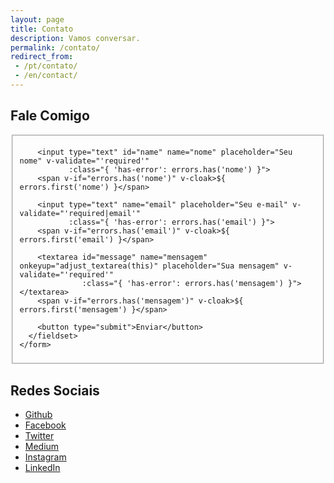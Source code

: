 ```yaml
---
layout: page
title: Contato
description: Vamos conversar.
permalink: /contato/
redirect_from:
 - /pt/contato/
 - /en/contact/
---
```


<style type="text/css" media="screen">
  .container {
    margin: 0px auto;
    max-width: 600px;
  }
</style>

<div class="container">

  <h2>Fale Comigo</h2>

  <div id="form" class="contact-form">
    <form accept-charset="UTF-8" method="POST" action="https://formspree.io/thiago.rossener@gmail.com" v-on:submit.prevent="validateBeforeSubmit" ref="contact">
      <fieldset>
        <input type="hidden" name="_subject" value="Novo contato!" />
        <input type="hidden" name="_next" value="https://www.rossener.com/contato/mensagem-enviada/" />
        <input type="hidden" name="_language" value="pt" />

        <input type="text" id="name" name="nome" placeholder="Seu nome" v-validate="'required'"
               :class="{ 'has-error': errors.has('nome') }">
        <span v-if="errors.has('nome')" v-cloak>${ errors.first('nome') }</span>

        <input type="text" name="email" placeholder="Seu e-mail" v-validate="'required|email'"
               :class="{ 'has-error': errors.has('email') }">
        <span v-if="errors.has('email')" v-cloak>${ errors.first('email') }</span>

        <textarea id="message" name="mensagem" onkeyup="adjust_textarea(this)" placeholder="Sua mensagem" v-validate="'required'"
                  :class="{ 'has-error': errors.has('mensagem') }"></textarea>
        <span v-if="errors.has('mensagem')" v-cloak>${ errors.first('mensagem') }</span>

        <button type="submit">Enviar</button>
      </fieldset>
    </form>
  </div>

  <h2>Redes Sociais</h2>

  <ul>
    <li><a href="https://github.com/{{ site.github_username }}" alt="Github">Github</a></li>
    <li><a href="https://www.facebook.com/{{ site.facebook_username }}" alt="Facebook">Facebook</a></li>
    <li><a href="https://twitter.com/{{ site.twitter_username }}" alt="Twitter">Twitter</a></li>
    <li><a href="https://medium.com/@{{ site.medium_username }}" alt="Medium">Medium</a></li>
    <li><a href="https://www.instagram.com/{{ site.instagram_username }}" alt="Instagram">Instagram</a></li>
    <li><a href="https://www.linkedin.com/in/{{ site.linkedin_username }}" alt="LinkedIn">LinkedIn</a></li>
  </ul>

</div>

<script type="text/javascript">
function adjust_textarea(h) {
    h.style.height = "200px";
    h.style.height = (h.scrollHeight)+"px";
}
</script>

<script src="https://unpkg.com/vue@2.4.2"></script>
<script src="https://unpkg.com/vee-validate@2.0.0-rc.8"></script>
<script type="text/javascript">
Vue.use(VeeValidate);

const dictionary = {
  en: {
    custom: {
      nome: {
        required: 'Por favor, insira seu nome'
      },
      email: {
        required: 'Por favor, insira seu e-mail',
        email: 'O e-mail deve ser válido'
      },
      mensagem: {
        required: 'Por favor, insira sua mensagem'
      }
    }
  }
};

VeeValidate.Validator.updateDictionary(dictionary);

new Vue({
  el: '#form',
  delimiters: ['${', '}'],
  methods: {
    validateBeforeSubmit: function () {
      this.$validator.validateAll();
      if (!this.errors.any()) {
        this.$refs.contact.submit();
      }
    }
  }
});
</script>
